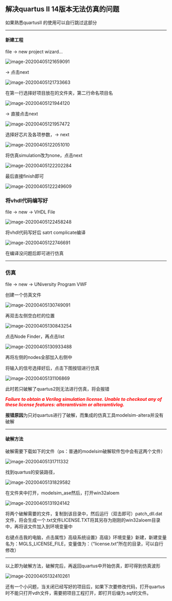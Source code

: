 ## 解决quartus Ⅱ 14版本无法仿真的问题

如果熟悉quartusⅡ 的使用可以自行跳过这部分

----------------------------------------------------

#### 新建工程

file -> new project wizard...

![image-20200405121659091](../typora-user-images/image-20200405121659091.png)


-> 点击next

![image-20200405121733663](../typora-user-images/image-20200405121733663.png)

在第一行选择好项目放在的文件夹，第二行命名项目名

![image-20200405121944120](../typora-user-images/image-20200405121944120.png)

-> 直接点击next

![image-20200405121957472](../typora-user-images/image-20200405121957472.png)

选择好芯片及各项参数，-> next

![image-20200405122051010](../typora-user-images/image-20200405122051010.png)

将仿真simulation改为none，点击next

![image-20200405122202284](../typora-user-images/image-20200405122202284.png)

最后直接finish即可

![image-20200405122249609](../typora-user-images/image-20200405122249609.png)



### 将vhdl代码编写好

file -> new -> VHDL File

![image-20200405122458248](../typora-user-images/image-20200405122458248.png)

将vhdl代码写好后 satrt complicate编译

![image-20200405122746691](../typora-user-images/image-20200405122746691.png)

在编译没问题后即可进行仿真

------------------------------------



### 仿真

file -> new -> UNiversity Program VWF

创建一个仿真文件

![image-20200405130749091](../typora-user-images/image-20200405130749091.png)

再双击左侧空白栏的位置

![image-20200405130843254](../typora-user-images/image-20200405130843254.png)

点击Node Finder，再点击list

![image-20200405130933488](../typora-user-images/image-20200405130933488.png) 

再将左侧的nodes全部加入右侧中

将输入的信号选择好后，点击下图按钮进行仿真

![image-20200405131106869](../typora-user-images/image-20200405131106869.png)

此时若只破解了quartus2则无法进行仿真，将会报错

<font color = "red">***Failure to obtain a Verilog simulation license. Unable to checkout any of these license features: alteramtivsim or alteramtivlog.***</font>

**报错原因**为只对quartus进行了破解，而集成的仿真工具modelsim-altera并没有破解

-------------------------------------------

#### 破解方法

破解需要下载如下的文件（ps：普通的modelsim破解软件包中会有这两个文件）

![image-20200405131711332](../typora-user-images/image-20200405131711332.png)

找到quartus的安装路径，

![image-20200405131829582](../typora-user-images/image-20200405131829582.png)

在文件夹中打开，modelsim_ase然后，打开win32aloem

![image-20200405131924142](../typora-user-images/image-20200405131924142.png)

将两个破解需要的文件，复制到该目录中，然后运行（双击即可）patch_dll.dat文件，将会生成一个.txt文件LICENSE.TXT将其另存为刚刚的win32aloem目录中，再将该文件加入到环境变量中

右键点击我的电脑，点击属性》高级系统设置》高级》环境变量》新建，新建变量名为：MGLS_LICENSE_FILE，变量值为：（“license.txt”所在的目录，可以自行修改）

----------------------------

以上即为破解方法，破解完后，再返回quartus中开始仿真，即可得到仿真波形

![image-20200405132410261](../typora-user-images/image-20200405132410261.png)



还有一个小问题，当关闭已经写好的项目后，如果下次要修改代码，打开quartus时不能只打开vdh文件，需要把项目工程打开，即打开后缀为.sqf的文件。